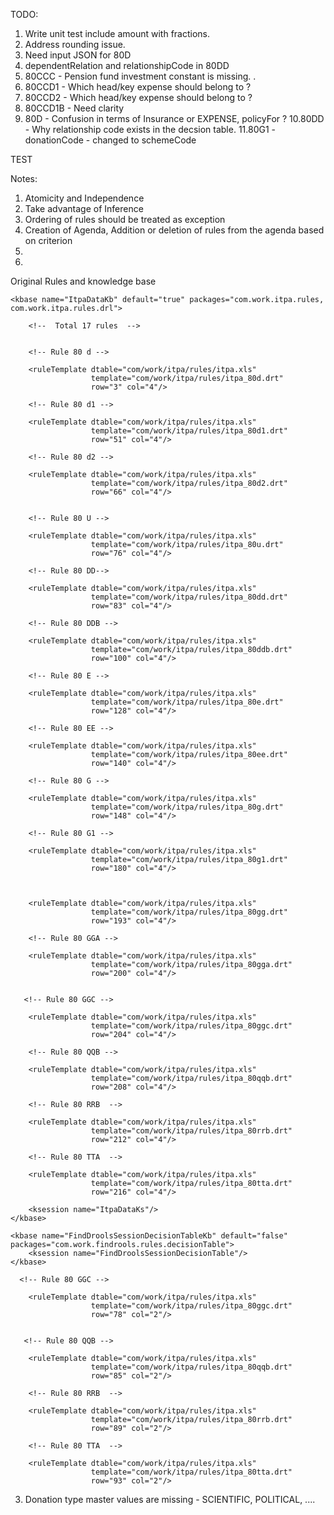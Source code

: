 
TODO:


1. Write unit test include amount with fractions.
2. Address rounding issue.
3. Need input JSON for 80D
4. dependentRelation and relationshipCode in 80DD
5. 80CCC - Pension fund investment constant is missing. .
6. 80CCD1 - Which head/key expense should belong to ?
7. 80CCD2 - Which head/key expense should belong to ?
8. 80CCD1B - Need clarity
9. 80D - Confusion in terms of Insurance or EXPENSE, policyFor ?
10.80DD - Why relationship code exists in the decsion table.
11.80G1 - donationCode - changed to schemeCode



TEST









Notes:

1. Atomicity and Independence
2. Take advantage of Inference
3. Ordering of rules should be treated as exception 
4. Creation of Agenda, Addition or deletion of rules from the agenda based on criterion
5. 
6. 


<?xml version="1.0" encoding="UTF-8"?>
<kmodule xmlns="http://jboss.org/kie/6.0.0/kmodule">

Original Rules and knowledge base

        
    <kbase name="ItpaDataKb" default="true" packages="com.work.itpa.rules, com.work.itpa.rules.drl">
        
        <!--  Total 17 rules  -->
        
        
        <!-- Rule 80 d -->
        
        <ruleTemplate dtable="com/work/itpa/rules/itpa.xls"
                      template="com/work/itpa/rules/itpa_80d.drt"
                      row="3" col="4"/>
        
        <!-- Rule 80 d1 -->
                      
        <ruleTemplate dtable="com/work/itpa/rules/itpa.xls"
                      template="com/work/itpa/rules/itpa_80d1.drt"
                      row="51" col="4"/>
                      
        <!-- Rule 80 d2 -->
                      
        <ruleTemplate dtable="com/work/itpa/rules/itpa.xls"
                      template="com/work/itpa/rules/itpa_80d2.drt"
                      row="66" col="4"/>
                      
                      
        <!-- Rule 80 U -->
                      
        <ruleTemplate dtable="com/work/itpa/rules/itpa.xls"
                      template="com/work/itpa/rules/itpa_80u.drt"
                      row="76" col="4"/>
                      
        <!-- Rule 80 DD-->
                      
        <ruleTemplate dtable="com/work/itpa/rules/itpa.xls"
                      template="com/work/itpa/rules/itpa_80dd.drt"
                      row="83" col="4"/>
                      
        <!-- Rule 80 DDB -->
                      
        <ruleTemplate dtable="com/work/itpa/rules/itpa.xls"
                      template="com/work/itpa/rules/itpa_80ddb.drt"
                      row="100" col="4"/>
                      
        <!-- Rule 80 E -->
                      
        <ruleTemplate dtable="com/work/itpa/rules/itpa.xls"
                      template="com/work/itpa/rules/itpa_80e.drt"
                      row="128" col="4"/>
                      
        <!-- Rule 80 EE -->
                      
        <ruleTemplate dtable="com/work/itpa/rules/itpa.xls"
                      template="com/work/itpa/rules/itpa_80ee.drt"
                      row="140" col="4"/>
                      
        <!-- Rule 80 G -->
                      
        <ruleTemplate dtable="com/work/itpa/rules/itpa.xls"
                      template="com/work/itpa/rules/itpa_80g.drt"
                      row="148" col="4"/>
                      
        <!-- Rule 80 G1 -->
                      
        <ruleTemplate dtable="com/work/itpa/rules/itpa.xls"
                      template="com/work/itpa/rules/itpa_80g1.drt"
                      row="180" col="4"/>
                     
  
                      
        <ruleTemplate dtable="com/work/itpa/rules/itpa.xls"
                      template="com/work/itpa/rules/itpa_80gg.drt"
                      row="193" col="4"/>
                      
        <!-- Rule 80 GGA -->
                      
        <ruleTemplate dtable="com/work/itpa/rules/itpa.xls"
                      template="com/work/itpa/rules/itpa_80gga.drt"
                      row="200" col="4"/>
                      
                      
       <!-- Rule 80 GGC -->
                      
        <ruleTemplate dtable="com/work/itpa/rules/itpa.xls"
                      template="com/work/itpa/rules/itpa_80ggc.drt"
                      row="204" col="4"/>
                      
        <!-- Rule 80 QQB -->
                      
        <ruleTemplate dtable="com/work/itpa/rules/itpa.xls"
                      template="com/work/itpa/rules/itpa_80qqb.drt"
                      row="208" col="4"/>
                      
        <!-- Rule 80 RRB  -->
                      
        <ruleTemplate dtable="com/work/itpa/rules/itpa.xls"
                      template="com/work/itpa/rules/itpa_80rrb.drt"
                      row="212" col="4"/>
                      
        <!-- Rule 80 TTA  -->
                      
        <ruleTemplate dtable="com/work/itpa/rules/itpa.xls"
                      template="com/work/itpa/rules/itpa_80tta.drt"
                      row="216" col="4"/>
                      
        <ksession name="ItpaDataKs"/>
    </kbase>     
    
    <kbase name="FindDroolsSessionDecisionTableKb" default="false" packages="com.work.findrools.rules.decisionTable">
        <ksession name="FindDroolsSessionDecisionTable"/>
    </kbase>    
    
    
</kmodule>



      <!-- Rule 80 GGC -->
                      
        <ruleTemplate dtable="com/work/itpa/rules/itpa.xls"
                      template="com/work/itpa/rules/itpa_80ggc.drt"
                      row="78" col="2"/>
                      
                      
       <!-- Rule 80 QQB -->
                      
        <ruleTemplate dtable="com/work/itpa/rules/itpa.xls"
                      template="com/work/itpa/rules/itpa_80qqb.drt"
                      row="85" col="2"/>
                      
        <!-- Rule 80 RRB  -->
                      
        <ruleTemplate dtable="com/work/itpa/rules/itpa.xls"
                      template="com/work/itpa/rules/itpa_80rrb.drt"
                      row="89" col="2"/>
                      
        <!-- Rule 80 TTA  -->
                      
        <ruleTemplate dtable="com/work/itpa/rules/itpa.xls"
                      template="com/work/itpa/rules/itpa_80tta.drt"
                      row="93" col="2"/>         
                      
                      



3. Donation type master values are missing - SCIENTIFIC, POLITICAL, ....

